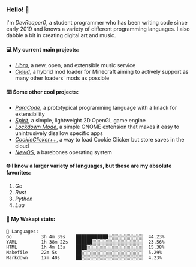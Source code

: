 ### Hello! 👋

I'm _DevReaper0_, a student programmer who has been writing code since early 2019 and knows a variety of different programming languages. I also dabble a bit in creating digital art and music.

#### 💻 My current main projects:

-   _[Libra](https://github.com/LibraMusic)_, a new, open, and extensible music service
-   _[Cloud](https://github.com/CloudLoaderMC/CloudLoader)_, a hybrid mod loader for Minecraft aiming to actively support as many other loaders' mods as possible

#### ⌨️ Some other cool projects:

-   _[ParaCode](https://github.com/ParaCodeLang/ParaCode)_, a prototypical programming language with a knack for extensibility
-   _[Spirit](https://gitlab.com/DevReaper0/SpiritEngine)_, a simple, lightweight 2D OpenGL game engine
-   _[Lockdown Mode](https://github.com/DevReaper0/GNOME-LockdownMode)_, a simple GNOME extension that makes it easy to unintrusively disallow specific apps
-   _[CookieClicker++](https://github.com/DevReaper0/CookieClickerPlusPlus)_, a way to load Cookie Clicker but store saves in the cloud
-   _[NewOS](https://github.com/DevReaper0/NewOS)_, a barebones operating system

#### 🌐 I know a larger variety of languages, but these are my absolute favorites:

1. _Go_
2. _Rust_
3. _Python_
4. _Lua_

#### 📡 My Wakapi stats:

```text
💾 Languages:
Go           3h 4m 39s    ████████████░░░░░░░░░░░░░  44.23%
YAML         1h 38m 22s   ██████░░░░░░░░░░░░░░░░░░░  23.56%
HTML         1h 4m 13s    ████░░░░░░░░░░░░░░░░░░░░░  15.38%
Makefile     22m 5s       ██░░░░░░░░░░░░░░░░░░░░░░░  5.29%
Markdown     17m 40s      ██░░░░░░░░░░░░░░░░░░░░░░░  4.23%
```
